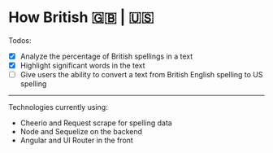 # How British 🇬🇧 | 🇺🇸
Todos: 
- [x] Analyze the percentage of British spellings in a text</li>
- [x] Highlight significant words in the text</li>
- [ ] Give users the ability to convert a text from British English spelling to US spelling</li>

<hr>
Technologies currently using: 
<ul>
<li>Cheerio and Request scrape for spelling data</li>
<li>Node and Sequelize on the backend</li>
<li>Angular and UI Router in the front</li>
</ul>
